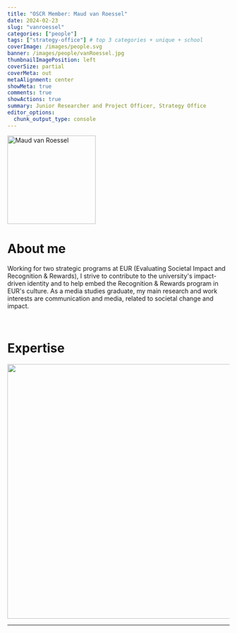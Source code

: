 ```yaml
---
title: "OSCR Member: Maud van Roessel"
date: 2024-02-23
slug: "vanroessel"
categories: ["people"]
tags: ["strategy-office"] # top 3 categories + unique + school
coverImage: /images/people.svg
banner: /images/people/vanRoessel.jpg
thumbnailImagePosition: left
coverSize: partial
coverMeta: out
metaAlignment: center
showMeta: true
comments: true
showActions: true
summary: Junior Researcher and Project Officer, Strategy Office
editor_options: 
  chunk_output_type: console
---
```

<!-- EMAIL -->
<p>
  <a href="mailto:maud.vanroessel@eur.nl">
  <img border="0" alt="Maud van Roessel" src="/images/people/vanRoessel.jpg" width="200" height="200" align="center">
  </a>
</p>


<p align="center">
<!--  CV
  <a href="" class="fa-solid fa-file" style="color:#000000;">
  </a> -->

<!-- TWITTER 
  <a href="" class="fa-brands fa-x-twitter" style="color:#000000;">
  </a>
  -->

<!-- GOOGLE SCHOLAR
  <a href="" class="fa-brands fa-google-scholar" style="color:#000000;">
  </a>
  -->
  
<!-- RESEARCHGATE 
  <a href="" class="fa-brands fa-researchgate" style="color:#000000;">
  </a>
   --> 
  
<!-- LINKEDIN -->  
  <a href="https://www.linkedin.com/in/maudvanroessel/" class="fa-brands fa-linkedin" style="color:#000000;">
  </a> 
  
  <!-- ORCID 
  <a href="" class="fa-brands fa-orcid" style="color:#000000;">
  </a> -->

<!-- PERSONAL WEBSITE 
  <a href="" class="fa-solid fa-link" style="color:#000000;">
  </a> -->

<!-- GITHUB 
  <a href="" class="fa-brands fa-github" style="color:#000000;"> 
  </a> -->
</p>


# About me

Working for two strategic programs at EUR (Evaluating Societal Impact and Recognition & Rewards), I strive to contribute to the university's impact-driven identity and to help embed the Recognition & Rewards program in EUR's culture. As a media studies graduate, my main research and work interests are communication and media, related to societal change and impact.

<BR>

<!-- # Expertise -->

# Expertise 
<img src="{{< blogdown/postref >}}index_files/figure-html/radarPlot-1.png" width="576" />


***


